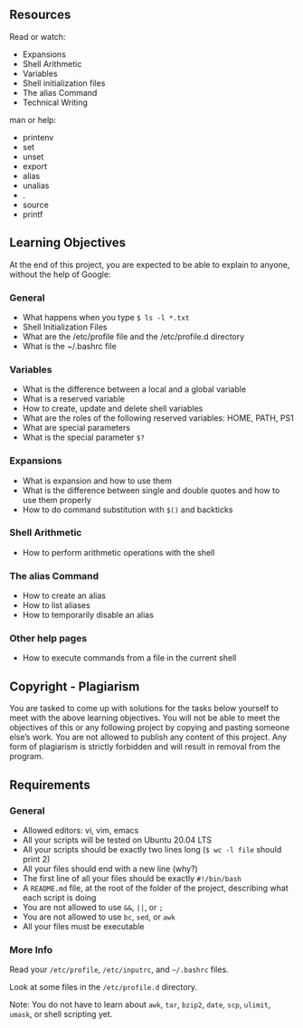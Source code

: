 ## Resources

Read or watch:

- Expansions
- Shell Arithmetic
- Variables
- Shell initialization files
- The alias Command
- Technical Writing

man or help:

- printenv
- set
- unset
- export
- alias
- unalias
- .
- source
- printf

## Learning Objectives

At the end of this project, you are expected to be able to explain to anyone, without the help of Google:

### General

- What happens when you type `$ ls -l *.txt`
- Shell Initialization Files
- What are the /etc/profile file and the /etc/profile.d directory
- What is the ~/.bashrc file

### Variables

- What is the difference between a local and a global variable
- What is a reserved variable
- How to create, update and delete shell variables
- What are the roles of the following reserved variables: HOME, PATH, PS1
- What are special parameters
- What is the special parameter `$?`

### Expansions

- What is expansion and how to use them
- What is the difference between single and double quotes and how to use them properly
- How to do command substitution with `$()` and backticks

### Shell Arithmetic

- How to perform arithmetic operations with the shell

### The alias Command

- How to create an alias
- How to list aliases
- How to temporarily disable an alias

### Other help pages

- How to execute commands from a file in the current shell

## Copyright - Plagiarism

You are tasked to come up with solutions for the tasks below yourself to meet with the above learning objectives.
You will not be able to meet the objectives of this or any following project by copying and pasting someone else’s work.
You are not allowed to publish any content of this project.
Any form of plagiarism is strictly forbidden and will result in removal from the program.

## Requirements

### General

- Allowed editors: vi, vim, emacs
- All your scripts will be tested on Ubuntu 20.04 LTS
- All your scripts should be exactly two lines long (`$ wc -l file` should print 2)
- All your files should end with a new line (why?)
- The first line of all your files should be exactly `#!/bin/bash`
- A `README.md` file, at the root of the folder of the project, describing what each script is doing
- You are not allowed to use `&&`, `||`, or `;`
- You are not allowed to use `bc`, `sed`, or `awk`
- All your files must be executable

### More Info

Read your `/etc/profile`, `/etc/inputrc`, and `~/.bashrc` files.

Look at some files in the `/etc/profile.d` directory.

Note: You do not have to learn about `awk`, `tar`, `bzip2`, `date`, `scp`, `ulimit`, `umask`, or shell scripting yet.

